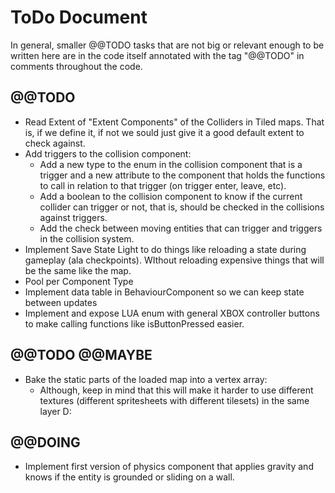# ToDo Document

In general, smaller @@TODO tasks that are not big or relevant enough to be written here are in the code itself annotated with the tag "@@TODO" in comments throughout the code.

## @@TODO

* Read Extent of "Extent Components" of the Colliders in Tiled maps. That is, if we define it, if not we sould just give it a good default extent to check against.
* Add triggers to the collision component:
	* Add a new type to the enum in the collision component that is a trigger and a new attribute to the component that holds the functions to call in relation to that trigger (on trigger enter, leave, etc).
	* Add a boolean to the collision component to know if the current collider can trigger or not, that is, should be checked in the collisions against triggers.
	* Add the check between moving entities that can trigger and triggers in the collision system.
* Implement Save State Light to do things like reloading a state during gameplay (ala checkpoints). WIthout reloading expensive things that will be the same like the map.
* Pool per Component Type
* Implement data table in BehaviourComponent so we can keep state between updates
* Implement and expose LUA enum with general XBOX controller buttons to make calling functions like isButtonPressed easier.

## @@TODO @@MAYBE

* Bake the static parts of the loaded map into a vertex array:
	* Although, keep in mind that this will make it harder to use different textures (different spritesheets with different tilesets) in the same layer D:

## @@DOING

* Implement first version of physics component that applies gravity and knows if the entity is grounded or sliding on a wall.